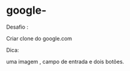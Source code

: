 # google-

Desafio :

Criar  clone do google.com

Dica: 

uma imagem , campo de entrada e dois botões.
